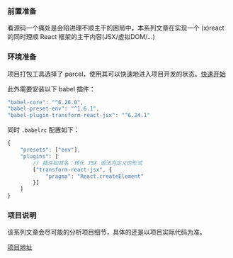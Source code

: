 ### 前置准备

看源码一个痛处是会陷进理不顺主干的困局中，本系列文章在实现一个 (x)react 的同时理顺 React 框架的主干内容(JSX/虚拟DOM/...)

### 环境准备

项目打包工具选择了 parcel，使用其可以快速地进入项目开发的状态。[快速开始](https://parceljs.org/getting_started.html)

此外需要安装以下 babel 插件：

```js
"babel-core": "^6.26.0",
"babel-preset-env": "^1.6.1",
"babel-plugin-transform-react-jsx": "^6.24.1"
```

同时 `.babelrc` 配置如下：

```js
{
    "presets": ["env"],
    "plugins": [
        // 插件如其名：转化 JSX 语法为定义的形式
        ["transform-react-jsx", {
            "pragma": "React.createElement"
        }]
    ]
}
```

### 项目说明

该系列文章会尽可能的分析项目细节，具体的还是以项目实际代码为准。

[项目地址](https://github.com/MuYunyun/cpreact)